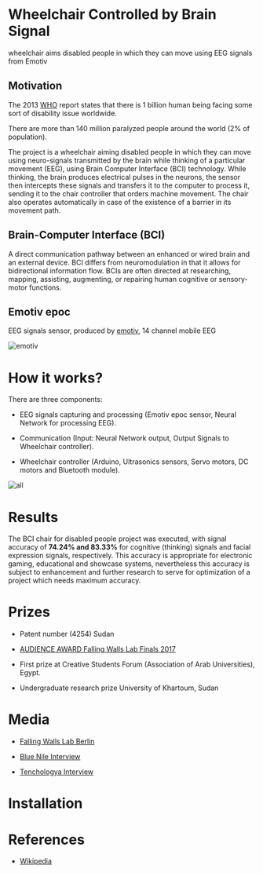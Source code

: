 # Wheelchair Controlled by Brain Signal
 
wheelchair aims disabled people in which they can move using EEG signals from Emotiv

## Motivation

The 2013 [WHO](https://www.who.int/) report states that there is 1 billion human being facing some sort of disability
issue worldwide.

There are more than 140 million paralyzed people around the world (2% of population).

The project is a wheelchair aiming disabled people in which they can move using neuro-signals transmitted by the brain
while thinking of a particular movement (EEG), using Brain Computer Interface (BCI) technology. While thinking, 
the brain produces electrical pulses in the neurons, the sensor then intercepts these signals and transfers it to 
the computer to process it, sending it to the chair controller that orders machine movement. The chair also operates 
automatically in case of the existence of a barrier in its movement path.

## Brain-Computer Interface (BCI)

A direct communication pathway between an enhanced or wired brain and an external device. 
BCI differs from neuromodulation in that it allows for bidirectional information flow. 
BCIs are often directed at researching, mapping, assisting, augmenting, or repairing human cognitive or sensory-motor 
functions.

## Emotiv epoc

EEG signals sensor, produced by [emotiv](https://emotiv.com), 14 channel mobile EEG

![emotiv](https://github.com/montaserFath/Wheelchair-controlled-by-Brain-Signal/blob/master/images/emotiv.png)


# How it works?

There are three components:

- EEG signals capturing and processing (Emotiv epoc sensor, Neural Network for processing EEG).

- Communication (Input: Neural Network output, Output Signals to Wheelchair controller).

- Wheelchair controller (Arduino, Ultrasonics sensors, Servo motors, DC motors and Bluetooth module).


![all](https://github.com/montaserFath/Wheelchair-controlled-by-Brain-Signal/blob/master/images/bci.png)

# Results

The BCI chair for disabled people project was executed, with signal accuracy of **74.24% and 83.33%** for cognitive (thinking) signals and facial expression signals, respectively. This accuracy is appropriate for electronic gaming, educational and showcase systems, nevertheless this accuracy is subject to enhancement and further research to serve for optimization of a project which needs maximum accuracy.

# Prizes

- Patent number (4254) Sudan 

- [AUDIENCE AWARD Falling Walls Lab Finals 2017](https://falling-walls.com/lab/young-innovators-of-the-year-2017/winner2017-montaser-mohammedalamen)

- First prize at Creative Students Forum (Association of Arab Universities), Egypt.

- Undergraduate research prize University of Khartoum, Sudan

# Media

- [Falling Walls Lab Berlin](https://youtu.be/ZpqypVq8Qgo)

- [Blue Nile Interview](https://youtu.be/dvuIe8c-Xac)

- [Tenchologya Interview](https://www.youtube.com/watch?v=LN_7vt4fjq4&t=7s)

# Installation 


# References

- [Wikipedia](https://en.wikipedia.org/wiki/Brain%E2%80%93computer_interface)
 
